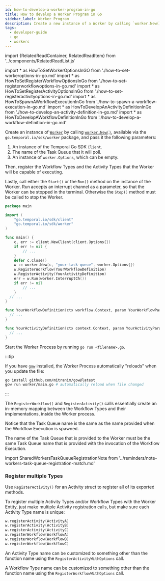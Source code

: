 ```yaml
---
id: how-to-develop-a-worker-program-in-go
title: How to develop a Worker Program in Go
sidebar_label: Worker Program
description: Create a new instance of a Worker by calling `worker.New()`, available via the `go.temporal.io/sdk/worker` package.
tags:
  - developer-guide
  - go
  - workers
---
```

import {RelatedReadContainer, RelatedReadItem} from '../components/RelatedReadList.js'

<!-- prettier-ignore -->
import * as HowToSetWorkerOptionsInGO from './how-to-set-workeroptions-in-go.md'
import * as HowToSetRegisterWorkflowOptionsInGo from './how-to-set-registerworkflowoptions-in-go.md'
import * as HowToSetRegisterActivityOptionsInGo from './how-to-set-registeractivityoptions-in-go.md'
import * as HowToSpawnAWorkflowExecutionInGo from './how-to-spawn-a-workflow-execution-in-go.md'
import * as HowToDevelopAnActivityDefinitionInGo from './how-to-develop-an-activity-definition-in-go.md'
import * as HowToDevelopAWorkflowDefinitionInGo from './how-to-develop-a-workflow-definition-in-go.md'

Create an instance of [`Worker`](https://pkg.go.dev/go.temporal.io/sdk/worker#Worker) by calling [`worker.New()`](https://pkg.go.dev/go.temporal.io/sdk/worker#New), available via the `go.temporal.io/sdk/worker` package, and pass it the following parameters:

1. An instance of the Temporal Go SDK `Client`.
2. The name of the Task Queue that it will poll.
3. An instance of <preview page={HowToSetWorkerOptionsInGO}>`worker.Options`</preview>, which can be empty.

Then, register the Workflow Types and the Activity Types that the Worker will be capable of executing.

Lastly, call either the `Start()` or the `Run()` method on the instance of the Worker.
Run accepts an interrupt channel as a parameter, so that the Worker can be stopped in the terminal.
Otherwise the `Stop()` method must be called to stop the Worker.

```go
package main

import (
	"go.temporal.io/sdk/client"
	"go.temporal.io/sdk/worker"
)

func main() {
	c, err := client.NewClient(client.Options{})
	if err != nil {
		// ...
	}
	defer c.Close()
	w := worker.New(c, "your-task-queue", worker.Options{})
	w.RegisterWorkflow(YourWorkflowDefinition)
	w.RegisterActivity(YourActivityDefinition)
	err = w.Run(worker.InterruptCh())
	if err != nil
		// ...
	}
  // ...
}

func YourWorkflowDefinition(ctx workflow.Context, param YourWorkflowParam) (YourWorkflowResponse, error) {
  // ...
}

func YourActivityDefinition(ctx context.Context, param YourActivityParam) (YourActivityResponse, error) {
  // ...
}
```

Start the Worker Process by running `go run <filename>.go`.

:::tip

If you have [`gow`](https://github.com/mitranim/gow) installed, the Worker Process automatically "reloads" when you update the file:

```bash
go install github.com/mitranim/gow@latest
gow run worker/main.go # automatically reload when file changed
```

:::

The `RegisterWorkflow()` and `RegisterActivity()` calls essentially create an in-memory mapping between the Workflow Types and their implementations, inside the Worker process.

Notice that the Task Queue name is the same as the name provided when the <preview page={HowToSpawnAWorkflowExecutionInGo}>Workflow Execution is spawned</preview>.

The name of the Task Queue that is provided to the Worker must be the same Task Queue name that is provided with the invocation of the Workflow Execution.

import SharedWorkersTaskQueueRegistrationNote from '../reminders/note-workers-task-queue-registration-match.md'

<SharedWorkersTaskQueueRegistrationNote />

### Register multiple Types

Use `RegisterActivity()` for an Activity struct to register all of its exported methods.

To register multiple Activity Types and/or Workflow Types with the Worker Entity, just make multiple Activity registration calls, but make sure each Activity Type name is unique:

```go
w.registerActivity(ActivityA)
w.registerActivity(ActivityB)
w.registerActivity(ActivityC)
w.registerWorkflow(WorkflowA)
w.registerWorkflow(WorkflowB)
w.registerWorkflow(WorkflowC)
```

An Activity Type name can be customized to something other than the function name using the <preview page={HowToSetRegisterActivityOptionsInGo}>`RegisterActivityWithOptions`</preview> call.

A Workflow Type name can be customized to something other than the function name using the <preview page={HowToSetRegisterWorkflowOptionsInGo}>`RegisterWorkflowWithOptions`</preview> call.

<RelatedReadContainer>
  <RelatedReadItem page={HowToDevelopAnActivityDefinitionInGo} />
  <RelatedReadItem page={HowToDevelopAWorkflowDefinitionInGo} />
</RelatedReadContainer>
